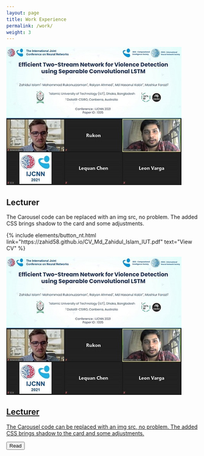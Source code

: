 ```yaml
---
layout: page
title: Work Experience
permalink: /work/
weight: 3
---
```

<div class="card-decks m-3 mt-5">

  <div class="card mb-6" style="max-width: 1000px;">
      <div class="row">
        <div class="col-md-4">
        <img src="https://raw.githubusercontent.com/zahid58/zahid58.github.io/main/images/acts/covers/ijcnn_conf.jpg?token=AH3A5QDFCI7FKEPOWXYJF63BETORY" class="card-img">
        </div>
        <div class="col-md-8">
          <div class="card-body">
            <h2 class="card-title mt-2">Lecturer</h2>
            <p class="card-text">
                The Carousel code can be replaced with an img src, no problem. The added CSS brings shadow to the card and some adjustments.
            </p>
            <p class="text-center"> {% include elements/button_nt.html link="https://zahid58.github.io/CV_Md_Zahidul_Islam_IUT.pdf" text="View CV" %} </p>
          </div>
        </div>
      </div>
  </div>

  <div class="wow animated fadeIn" data-wow-delay=".15s">
    <a href="#" class="project card text-themed">
      <div class="row">
        <div class="col-md-4">
        <img src="https://raw.githubusercontent.com/zahid58/zahid58.github.io/main/images/acts/covers/ijcnn_conf.jpg?token=AH3A5QDFCI7FKEPOWXYJF63BETORY" class="img-fluid">
        </div>
        <div class="col-md-8">
          <h2 class="card-title mt-2">Lecturer</h2>
          <p class="card-text">
              The Carousel code can be replaced with an img src, no problem. The added CSS brings shadow to the card and some adjustments.
          </p>
          <button class="btn">Read</button>
        </div>
      </div>
    </a>
  </div>

</div>
<!-- <div class="row">
{% include work/timeline.html %}
</div> -->